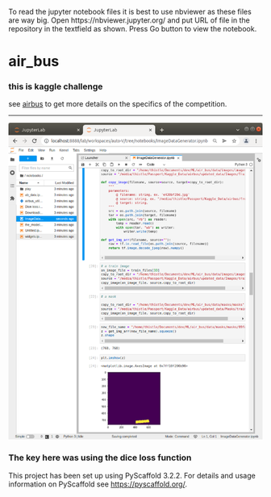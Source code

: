 <p>To read the jupyter notebook files it is best to use nbviewer as these files are way big. Open https://nbviewer.jupyter.org/ and put URL of file in the repository in the textfield as shown. Press Go button to view the notebook.</p>

<h1>air_bus</h1>

<h3>this is kaggle challenge</h3>
<p>see <a href="https://www.kaggle.com/c/airbus-ship-detection">airbus</a> to get more details on the specifics of the competition.</p>

<hr>

<img src="airbus1.png">

<h3>The key here was using the dice loss function</h3>

This project has been set up using PyScaffold 3.2.2. For details and usage
information on PyScaffold see https://pyscaffold.org/.
